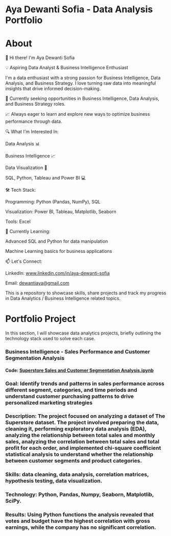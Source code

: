 # Aya Dewanti Sofia - Data Analysis Portfolio

# About

👋 Hi there! I'm Aya Dewanti Sofia

💡 Aspiring Data Analyst & Business Intelligence Enthusiast

I'm a data enthusiast with a strong passion for Business Intelligence, Data Analysis, and Business Strategy. I love turning raw data into meaningful insights that drive informed decision-making.

🚀 Currently seeking opportunities in Business Intelligence, Data Analysis, and Business Strategy roles.

📈 Always eager to learn and explore new ways to optimize business performance through data.

🔍 What I'm Interested In:

Data Analysis 📊

Business Intelligence 📈

Data Visualization 🎨

SQL, Python, Tableau and Power BI 💻


🛠 Tech Stack:

Programming: Python (Pandas, NumPy), SQL

Visualization: Power BI, Tableau, Matplotlib, Seaborn

Tools: Excel


🌱 Currently Learning:

Advanced SQL and Python for data manipulation

Machine Learning basics for business applications


📫 Let's Connect:

LinkedIn: www.linkedin.com/in/aya-dewanti-sofia

Email: dewantiaya@gmail.com

This is a repository to showcase skills, share projects and track my progress in Data Analytics / Business Intelligence related topics.

# Portfolio Project

In this section, I will showcase data analytics projects, briefly outlining the technology stack used to solve each case.

### **Business Intelligence - Sales Performance and Customer Segmentation Analysis**

#### **Code:** [Superstore Sales and Customer Segmentation Analysis.ipynb](https://github.com/ayadewantis/Data-Analysis-Portfolio/Notebooks/Superstore%20Sales%20and%20Customer%20Segmentation%20Analysis.ipynb)

### Goal: Identify trends and patterns in sales performance across different segment, categories, and time periods and understand customer purchasing patterns to drive personalized marketing strategies

### Description: The project focused on analyzing a dataset of The Superstore dataset. The project involved preparing the data, cleaning it, performing exploratory data analysis (EDA), analyzing the relationship between total sales and monthly sales, analyzing the correlation between total sales and total profit for each order, and implemented chi-square coefficient statistical analysis to understand whether the relationship between customer segments and product categories.

### Skills: data cleaning, data analysis, correlation matrices, hypothesis testing, data visualization.

### Technology: Python, Pandas, Numpy, Seaborn, Matplotlib, SciPy.

### Results: Using Python functions the analysis revealed that votes and budget have the highest correlation with gross earnings, while the company has no significant correlation.
